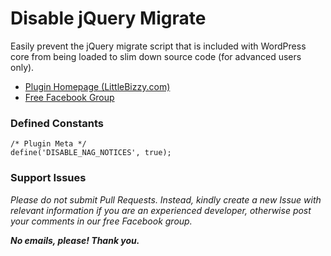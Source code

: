 # Disable jQuery Migrate

Easily prevent the jQuery migrate script that is included with WordPress core from being loaded to slim down source code (for advanced users only).

* [Plugin Homepage (LittleBizzy.com)](https://www.littlebizzy.com/plugins/disable-jquery-migrate)
* [Free Facebook Group](https://www.facebook.com/groups/littlebizzy/)

### Defined Constants

    /* Plugin Meta */
    define('DISABLE_NAG_NOTICES', true);

### Support Issues

*Please do not submit Pull Requests. Instead, kindly create a new Issue with relevant information if you are an experienced developer, otherwise post your comments in our free Facebook group.*

***No emails, please! Thank you.***
